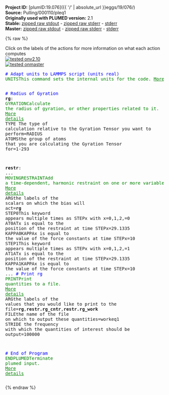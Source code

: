 **Project ID:** [plumID:19.076]({{ '/' | absolute_url }}eggs/19/076/)  
**Source:** Pulling/000110/pleq1  
**Originally used with PLUMED version:** 2.1  
**Stable:** [zipped raw stdout](pleq1.plumed.stdout.txt.zip) - [zipped raw stderr](pleq1.plumed.stderr.txt.zip) - [stderr](pleq1.plumed.stderr)  
**Master:** [zipped raw stdout](pleq1.plumed_master.stdout.txt.zip) - [zipped raw stderr](pleq1.plumed_master.stderr.txt.zip) - [stderr](pleq1.plumed_master.stderr)  

{% raw %}
<div class="plumedpreheader">
<div class="headerInfo" id="value_details_data/Pulling/000110/pleq1"> Click on the labels of the actions for more information on what each action computes </div>
<div class="containerBadge">
<div class="headerBadge"><a href="pleq1.plumed.stderr"><img src="https://img.shields.io/badge/v2.10-passing-green.svg" alt="tested onv2.10" /></a></div>
<div class="headerBadge"><a href="pleq1.plumed_master.stderr"><img src="https://img.shields.io/badge/master-passing-green.svg" alt="tested onmaster" /></a></div>
</div>
</div>
<pre class="plumedlisting">
<span style="color:blue" class="comment"># Adapt units to LAMMPS script (units real)</span>
<span class="plumedtooltip" style="color:green">UNITS<span class="right">This command sets the internal units for the code. <a href="https://www.plumed.org/doc-master/user-doc/html/UNITS" style="color:green">More details</a><i></i></span></span> <span class="plumedtooltip">LENGTH<span class="right">the units of lengths<i></i></span></span>=A <span class="plumedtooltip">TIME<span class="right">the units of time<i></i></span></span>=fs <span class="plumedtooltip">ENERGY<span class="right">the units of energy<i></i></span></span>=kcal/mol

<span style="color:blue" class="comment"># Radius of Gyration</span>
<span style="display:none;" id="data/Pulling/000110/pleq1">The UNITS action with label <b></b> calculates something</span><b name="data/Pulling/000110/pleq1rg" onclick='showPath("data/Pulling/000110/pleq1","data/Pulling/000110/pleq1rg","data/Pulling/000110/pleq1rg","brown")'>rg</b>: <span class="plumedtooltip" style="color:green">GYRATION<span class="right">Calculate the radius of gyration, or other properties related to it. <a href="https://www.plumed.org/doc-master/user-doc/html/GYRATION" style="color:green">More details</a><i></i></span></span> <span class="plumedtooltip">TYPE<span class="right"> The type of calculation relative to the Gyration Tensor you want to perform<i></i></span></span>=RADIUS <span class="plumedtooltip">ATOMS<span class="right">the group of atoms that you are calculating the Gyration Tensor for<i></i></span></span>=1-293


<span style="display:none;" id="data/Pulling/000110/pleq1rg">The GYRATION action with label <b>rg</b> calculates the following quantities:<table  align="center" frame="void" width="95%" cellpadding="5%"><tr><td width="5%"><b> Quantity </b>  </td><td><b> Description </b> </td></tr><tr><td width="5%">rg.value</td><td>the radius that was computed from the weights</td></tr></table></span><b name="data/Pulling/000110/pleq1restr" onclick='showPath("data/Pulling/000110/pleq1","data/Pulling/000110/pleq1restr","data/Pulling/000110/pleq1restr","brown")'>restr</b>: ...
        <span class="plumedtooltip" style="color:green">MOVINGRESTRAINT<span class="right">Add a time-dependent, harmonic restraint on one or more variables. <a href="https://www.plumed.org/doc-master/user-doc/html/MOVINGRESTRAINT" style="color:green">More details</a><i></i></span></span>
        <span class="plumedtooltip">ARG<span class="right">the labels of the scalars on which the bias will act<i></i></span></span>=<b name="data/Pulling/000110/pleq1rg">rg</b>
        <span class="plumedtooltip">STEP0<span class="right">This keyword appears multiple times as STEPx with x=0,1,2,<i></i></span></span>=0 <span class="plumedtooltip">AT0<span class="right">ATx is equal to the position of the restraint at time STEPx<i></i></span></span>=29.1335 <span class="plumedtooltip">KAPPA0<span class="right">KAPPAx is equal to the value of the force constants at time STEPx<i></i></span></span>=10
        <span class="plumedtooltip">STEP1<span class="right">This keyword appears multiple times as STEPx with x=0,1,2,<i></i></span></span>=1 <span class="plumedtooltip">AT1<span class="right">ATx is equal to the position of the restraint at time STEPx<i></i></span></span>=29.1335 <span class="plumedtooltip">KAPPA1<span class="right">KAPPAx is equal to the value of the force constants at time STEPx<i></i></span></span>=10
...
<span style="color:blue" class="comment"># Print rg</span>
<span style="display:none;" id="data/Pulling/000110/pleq1restr">The MOVINGRESTRAINT action with label <b>restr</b> calculates the following quantities:<table  align="center" frame="void" width="95%" cellpadding="5%"><tr><td width="5%"><b> Quantity </b>  </td><td><b> Description </b> </td></tr><tr><td width="5%">restr.bias</td><td>the instantaneous value of the bias potential</td></tr><tr><td width="5%">restr.work</td><td>the total work performed changing this restraint</td></tr><tr><td width="5%">restr.force2</td><td>the instantaneous value of the squared force due to this bias potential</td></tr><tr><td width="5%">restr._cntr</td><td>one or multiple instances of this quantity can be referenced elsewhere in the input file</td></tr><tr><td width="5%">restr._work</td><td>one or multiple instances of this quantity can be referenced elsewhere in the input file</td></tr><tr><td width="5%">restr._kappa</td><td>one or multiple instances of this quantity can be referenced elsewhere in the input file</td></tr></table></span><span class="plumedtooltip" style="color:green">PRINT<span class="right">Print quantities to a file. <a href="https://www.plumed.org/doc-master/user-doc/html/PRINT" style="color:green">More details</a><i></i></span></span> <span class="plumedtooltip">ARG<span class="right">the labels of the values that you would like to print to the file<i></i></span></span>=<b name="data/Pulling/000110/pleq1rg">rg</b>,<b name="data/Pulling/000110/pleq1restr">restr.rg_cntr</b>,<b name="data/Pulling/000110/pleq1restr">restr.rg_work</b> <span class="plumedtooltip">FILE<span class="right">the name of the file on which to output these quantities<i></i></span></span>=workeq1 <span class="plumedtooltip">STRIDE<span class="right"> the frequency with which the quantities of interest should be output<i></i></span></span>=100000

<span style="color:blue" class="comment"># End of Program</span>
<span class="plumedtooltip" style="color:green">ENDPLUMED<span class="right">Terminate plumed input. <a href="https://www.plumed.org/doc-master/user-doc/html/ENDPLUMED" style="color:green">More details</a><i></i></span></span><span style="color:blue" class="comment">
</span></pre>
{% endraw %}
